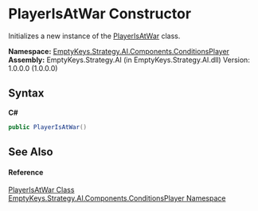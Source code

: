 # PlayerIsAtWar Constructor 
 

Initializes a new instance of the <a href="T_EmptyKeys_Strategy_AI_Components_ConditionsPlayer_PlayerIsAtWar">PlayerIsAtWar</a> class.

**Namespace:**&nbsp;<a href="N_EmptyKeys_Strategy_AI_Components_ConditionsPlayer">EmptyKeys.Strategy.AI.Components.ConditionsPlayer</a><br />**Assembly:**&nbsp;EmptyKeys.Strategy.AI (in EmptyKeys.Strategy.AI.dll) Version: 1.0.0.0 (1.0.0.0)

## Syntax

**C#**<br />
``` C#
public PlayerIsAtWar()
```


## See Also


#### Reference
<a href="T_EmptyKeys_Strategy_AI_Components_ConditionsPlayer_PlayerIsAtWar">PlayerIsAtWar Class</a><br /><a href="N_EmptyKeys_Strategy_AI_Components_ConditionsPlayer">EmptyKeys.Strategy.AI.Components.ConditionsPlayer Namespace</a><br />